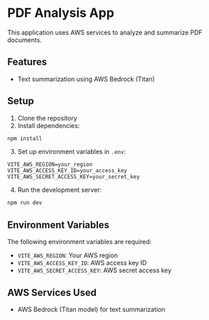 # PDF Analysis App

This application uses AWS services to analyze and summarize PDF documents.

## Features
- Text summarization using AWS Bedrock (Titan)

## Setup
1. Clone the repository
2. Install dependencies:
```bash
npm install
```
3. Set up environment variables in `.env`:
```
VITE_AWS_REGION=your_region
VITE_AWS_ACCESS_KEY_ID=your_access_key
VITE_AWS_SECRET_ACCESS_KEY=your_secret_key
```
4. Run the development server:
```bash
npm run dev
```

## Environment Variables
The following environment variables are required:
- `VITE_AWS_REGION`: Your AWS region
- `VITE_AWS_ACCESS_KEY_ID`: AWS access key ID
- `VITE_AWS_SECRET_ACCESS_KEY`: AWS secret access key

## AWS Services Used
- AWS Bedrock (Titan model) for text summarization
